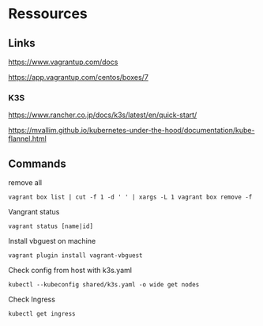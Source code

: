 # Ressources

## Links

https://www.vagrantup.com/docs

https://app.vagrantup.com/centos/boxes/7

### K3S

https://www.rancher.co.jp/docs/k3s/latest/en/quick-start/

https://mvallim.github.io/kubernetes-under-the-hood/documentation/kube-flannel.html

## Commands

remove all

	vagrant box list | cut -f 1 -d ' ' | xargs -L 1 vagrant box remove -f

Vangrant status

	vagrant status [name|id]

Install vbguest on machine

	vagrant plugin install vagrant-vbguest

Check config from host with k3s.yaml

	kubectl --kubeconfig shared/k3s.yaml -o wide get nodes

Check Ingress
	
	kubectl get ingress